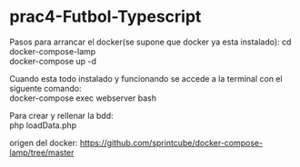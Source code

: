 # prac4-Futbol-Typescript

Pasos para arrancar el docker(se supone que docker ya esta instalado):
cd docker-compose-lamp  
docker-compose up -d  

Cuando esta todo instalado y funcionando se accede a la terminal con el siguente comando:  
docker-compose exec webserver bash

Para crear y rellenar la bdd:  
php loadData.php

origen del docker: https://github.com/sprintcube/docker-compose-lamp/tree/master
